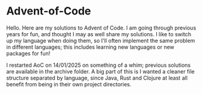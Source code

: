 # Advent-of-Code
Hello. Here are my solutions to Advent of Code. I am going through previous years for fun, and thought I may as well share my solutions. I like to switch up my language when doing them, so I'll often implement the same problem in different languages; this includes learning new languages or new packages for fun!

I restarted AoC on 14/01/2025 on something of a whim; previous solutions are available in the archive folder. A big part of this is I wanted a cleaner file structure separated by language, since Java, Rust and Clojure at least all benefit from being in their own project directories.
